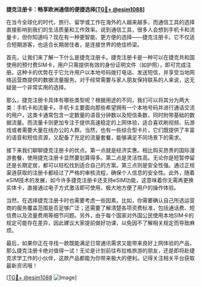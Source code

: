 **捷克注册卡：畅享欧洲通信的便捷选择[[TG💪+ @esim1088](https://t.me/s/esim1088)]**

在当今全球化的时代，旅行、留学或工作在海外的人越来越多，而通信工具的选择直接影响到我们的生活质量和工作效率。说到通信工具，很多人会想到手机卡和流量卡，但你知道吗？现在有一种更智能、更方便的选择——捷克注册卡。它不仅适合短期游客，也适合长期居住者，是连接世界的绝佳桥梁。

首先，让我们来了解一下什么是捷克注册卡。捷克注册卡是一种可以在捷克共和国使用的预付费SIM卡，用户只需提供有效的身份证明文件（如护照），即可完成注册。这种卡的优势在于它允许用户以本地号码拨打电话、发送短信，并享受当地网络运营商提供的数据流量服务。对于经常需要与家人朋友保持联系的人来说，这无疑是一个非常实用的选择。

那么，捷克注册卡具体有哪些类型呢？根据用途的不同，我们可以将其分为两大类：手机卡和流量卡。手机卡主要面向那些希望拥有一个本地号码并进行通话交流的用户，这类卡通常包含一定数量的语音分钟数以及短信条数，同时附带基础的数据流量。而流量卡则更加专注于提供高速稳定的上网体验，适合喜欢刷视频、玩游戏或者需要大量在线办公的人群。当然，也有一些综合型卡片，它们既提供了丰富的语音和短信资源，又配备了充足的流量套餐，能够满足不同场景下的需求。

接下来我们聊聊捷克注册卡的优点。第一点就是经济实惠。相比购买昂贵的国际漫游套餐，使用捷克注册卡显然要划算得多。第二点是灵活性高。无论你是短暂停留还是长期定居，都可以轻松找到适合自己的方案。第三点则是安全性强。通过正规渠道获取的注册卡都经过了严格的审核流程，确保个人信息的安全性。此外，随着eSIM技术的发展，如今许多捷克注册卡还支持eSIM功能，这意味着你无需再更换实体卡，直接通过电子方式激活即可使用，极大地方便了用户的操作体验。

当然，在选择捷克注册卡时也需要考虑一些因素。比如，你需要确认自己所选运营商的服务覆盖范围是否足够广泛；还需要了解清楚各项资费标准，包括通话费、短信费以及流量费用等细节问题。另外，由于每个国家对外国公民使用本地SIM卡的规定可能存在差异，因此建议大家提前做好功课，以免因不了解相关规定而导致麻烦。

最后，如果你正在寻找一款既能满足日常通讯需求又能带来良好上网体验的产品，那么捷克注册卡绝对值得一试！无论是计划前往布拉格旅游的朋友，还是即将赴捷克求学工作的小伙伴，这款产品都能为你带来极大的便利。记得关注相关平台获取最新资讯哦！

[[TG💪+ @esim1088](https://t.me/s/esim1088) ![Image](https://i.postimg.cc/4NQfJmqS/Snipaste-2025-05-13-00-14-12.png)]
